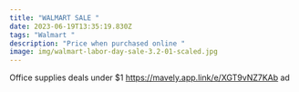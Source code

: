 ```yaml
---
title: "WALMART SALE "
date: 2023-06-19T13:35:19.830Z
tags: "Walmart "
description: "Price when purchased online "
image: img/walmart-labor-day-sale-3.2-01-scaled.jpg
---
```

Office supplies deals under $1 https://mavely.app.link/e/XGT9vNZ7KAb ad